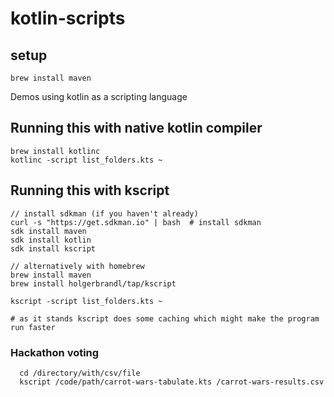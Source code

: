 # kotlin-scripts

## setup


```
brew install maven
```

Demos using kotlin as a scripting language

## Running this with native kotlin compiler

```
brew install kotlinc
kotlinc -script list_folders.kts ~
```

## Running this with kscript

```
// install sdkman (if you haven't already)
curl -s "https://get.sdkman.io" | bash  # install sdkman
sdk install maven
sdk install kotlin
sdk install kscript

// alternatively with homebrew
brew install maven
brew install holgerbrandl/tap/kscript

kscript -script list_folders.kts ~

# as it stands kscript does some caching which might make the program run faster
```


### Hackathon voting

```
  cd /directory/with/csv/file
  kscript /code/path/carrot-wars-tabulate.kts /carrot-wars-results.csv
```
